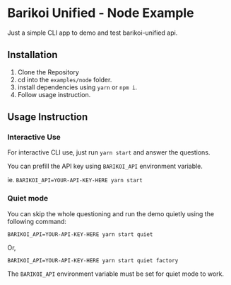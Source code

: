 # Barikoi Unified - Node Example

Just a simple CLI app to demo and test barikoi-unified api.

## Installation

1. Clone the Repository
2. cd into the `examples/node` folder.
3. install dependencies using `yarn` or `npm i`.
4. Follow usage instruction.

## Usage Instruction

### Interactive Use

For interactive CLI use, just run `yarn start` and answer the questions.

You can prefill the API key using `BARIKOI_API` environment variable.

ie. `BARIKOI_API=YOUR-API-KEY-HERE yarn start`

### Quiet mode

You can skip the whole questioning and run the demo quietly using the following command:

`BARIKOI_API=YOUR-API-KEY-HERE yarn start quiet`

Or,

`BARIKOI_API=YOUR-API-KEY-HERE yarn start quiet factory`

The `BARIKOI_API` environment variable must be set for quiet mode to work.
